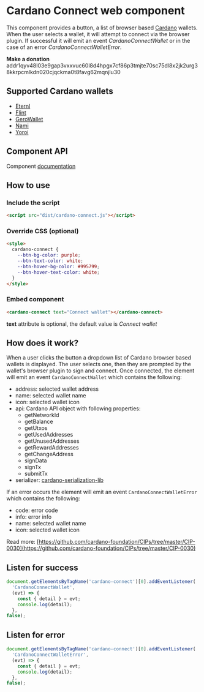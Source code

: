 # Cardano Connect web component

This component provides a button, a list of browser based [Cardano](https://cardano.org/) wallets.
When the user selects a wallet, it will attempt to connect via the browser plugin. If successful
it will emit an event *CardanoConnectWallet* or in the case of an error *CardanoConnectWalletError*.

**Make a donation** addr1qyv48l03e9gap3vxxvuc60l8d4hpgx7cf86p3tmjte70sc75dl8x2jk2urg38kkrpcmlkdn020cjqckma0t8favg62mqnjlu30

## Supported Cardano wallets

- [Eternl](https://eternl.io/)
- [Flint](https://chrome.google.com/webstore/detail/flint-wallet/hnhobjmcibchnmglfbldbfabcgaknlkj)
- [GeroWallet](https://gerowallet.io/)
- [Nami](https://namiwallet.io/)
- [Yoroi](http://yoroiwallet.com/)

## Component API

Component [documentation](custom-elements.md)

## How to use

### Include the script

```HTML
<script src="dist/cardano-connect.js"></script>
```

### Override CSS (optional)

```HTML
<style>
  cardano-connect {
    --btn-bg-color: purple;
    --btn-text-color: white;
    --btn-hover-bg-color: #995799;
    --btn-hover-text-color: white;
  }
</style>
```

### Embed component

```HTML
<cardano-connect text="Connect wallet"></cardano-connect>
```

**text** attribute is optional, the default value is *Connect wallet*

## How does it work?

When a user clicks the button a dropdown list of Cardano browser based wallets is displayed.
The user selects one, then they are prompted by the wallet's browser plugin to sign and connect.
Once connected, the element will emit an event `CardanoConnectWallet` which contains the following:

* address: selected wallet address
* name: selected wallet name
* icon: selected wallet icon
* api: Cardano API object with following properties:
  * getNetworkId
  * getBalance
  * getUtxos
  * getUsedAddresses
  * getUnusedAddresses
  * getRewardAddresses
  * getChangeAddress
  * signData
  * signTx
  * submitTx
* serializer: [cardano-serialization-lib](https://github.com/Emurgo/cardano-serialization-lib)

If an error occurs the element will emit an event `CardanoConnectWalletError` which contains the following:

* code: error code
* info: error info
* name: selected wallet name
* icon: selected wallet icon

Read more: [https://github.com/cardano-foundation/CIPs/tree/master/CIP-0030](https://github.com/cardano-foundation/CIPs/tree/master/CIP-0030)

## Listen for success

```JavaScript
document.getElementsByTagName('cardano-connect')[0].addEventListener(
  'CardanoConnectWallet',
  (evt) => {
    const { detail } = evt;
    console.log(detail);
  },
false);
```

## Listen for error

```JavaScript
document.getElementsByTagName('cardano-connect')[0].addEventListener(
  'CardanoConnectWalletError',
  (evt) => {
    const { detail } = evt;
    console.log(detail);
  },
false);
```

